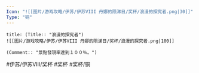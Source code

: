 ```yaml
---
Icon: "![[图片/游戏攻略/伊苏/伊苏VIII 丹娜的陨涕日/奖杯/浪漫的探究者.png|30]]"
Type: "铜"
---
```

```ad-common-bronze-trophy
title: (Title:: "浪漫的探究者")
![[图片/游戏攻略/伊苏/伊苏VIII 丹娜的陨涕日/奖杯/浪漫的探究者.png|100]]

(Comment:: "景點發現率達到１００％。")
```

#伊苏/伊苏VIII/奖杯 #奖杯 #奖杯/铜
